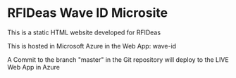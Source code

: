 # RFIDeas Wave ID Microsite

This is a static HTML website developed for RFIDeas

This is hosted in Microsoft Azure in the Web App: wave-id

A Commit to the branch "master" in the Git repository will deploy to the LIVE Web App in Azure
